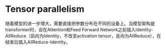 # Tensor parallelism

随着模型的进一步增大，需要直接把参数分布在不同的设备上。当模型架构是transformer时，会在Attention和Feed Forward Network之前插入Identity-AllReduce（前向为Identity，不改变activation tensor，反向为AllReduce），在结束后插入AllReduce-Identity。
